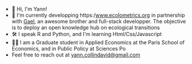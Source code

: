 - 👋 Hi, I'm Yann!
- 🌱 I'm currently developping https:/www.ecolometrics.org in partnership with [Gael](https://github.com/gael-david), an awesome brother and full-stack developper. The objective is to deploy an open knowledge hub on ecological transitions
- 🛠 I speak R and Python, and I'm learning Html/Css/Javascript
- 👨‍🎓 I am a Graduate student in Applied Economics at the Paris School of Economics, and in Public Policy at Sciences Po
- Feel free to reach out at [yann.collindavid@gmail.com](mailto:yann.collindavid@gmail.com)
